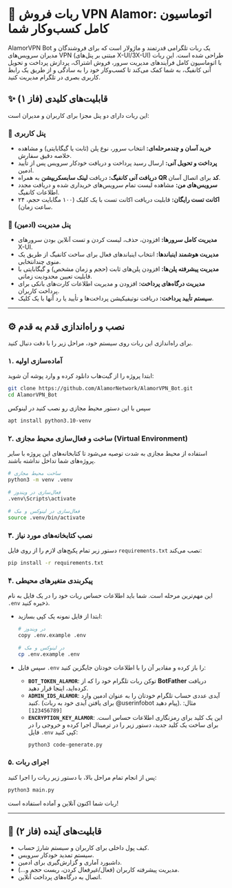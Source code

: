 # 🚀 ربات فروش VPN Alamor: اتوماسیون کامل کسب‌وکار شما

AlamorVPN Bot یک ربات تلگرامی قدرتمند و ماژولار است که برای فروشندگان و مدیران سرویس‌های VPN (مبتنی بر پنل‌های X-UI/3X-UI) طراحی شده است. این ربات با اتوماسیون کامل فرآیندهای مدیریت سرور، فروش اشتراک، پردازش پرداخت و تحویل آنی کانفیگ، به شما کمک می‌کند تا کسب‌وکار خود را به سادگی و از طریق یک رابط کاربری بصری در تلگرام مدیریت کنید.



## ✨ قابلیت‌های کلیدی (فاز ۱)

این ربات دارای دو پنل مجزا برای کاربران و مدیران است:

### 👤 پنل کاربری
- **خرید آسان و چندمرحله‌ای:** انتخاب سرور، نوع پلن (ثابت یا گیگابایتی) و مشاهده خلاصه دقیق سفارش.
- **پرداخت و تحویل آنی:** ارسال رسید پرداخت و دریافت خودکار سرویس پس از تأیید ادمین.
- **دریافت آنی کانفیگ:** دریافت **لینک سابسکریپشن** به همراه **QR کد** برای اتصال آسان.
- **سرویس‌های من:** مشاهده لیست تمام سرویس‌های خریداری شده و دریافت مجدد اطلاعات کانفیگ.
- **اکانت تست رایگان:** قابلیت دریافت اکانت تست با یک کلیک (۱۰۰ مگابایت حجم، ۲۴ ساعت زمان).

### 💼 پنل مدیریت (ادمین)
- **مدیریت کامل سرورها:** افزودن، حذف، لیست کردن و تست آنلاین بودن سرورهای X-UI.
- **مدیریت هوشمند اینباندها:** انتخاب اینباندهای فعال برای ساخت کانفیگ از طریق یک منوی چندانتخابی.
- **مدیریت پیشرفته پلن‌ها:** افزودن پلن‌های ثابت (حجم و زمان مشخص) و گیگابایتی با قابلیت تعیین محدودیت زمانی.
- **مدیریت درگاه‌های پرداخت:** افزودن و مدیریت اطلاعات کارت‌های بانکی برای پرداخت کاربران.
- **سیستم تأیید پرداخت:** دریافت نوتیفیکیشن پرداخت‌ها و تأیید یا رد آنها با یک کلیک.

---

## ⚙️ نصب و راه‌اندازی قدم به قدم

برای راه‌اندازی این ربات روی سیستم خود، مراحل زیر را با دقت دنبال کنید.

### ۱. آماده‌سازی اولیه
ابتدا پروژه را از گیت‌هاب دانلود کرده و وارد پوشه آن شوید:
```bash
git clone https://github.com/AlamorNetwork/AlamorVPN_Bot.git
cd AlamorVPN_Bot
```
سپس با این دستور محیط مجازی رو نصب کنید در لینوکس 
```bash
apt install python3.10-venv
```
### ۲. ساخت و فعال‌سازی محیط مجازی (Virtual Environment)
استفاده از محیط مجازی به شدت توصیه می‌شود تا کتابخانه‌های این پروژه با سایر پروژه‌های شما تداخل نداشته باشند.
```bash
# ساخت محیط مجازی
python3 -m venv .venv

# فعال‌سازی در ویندوز
.venv\Scripts\activate

# فعال‌سازی در لینوکس و مک
source .venv/bin/activate
```

### ۳. نصب کتابخانه‌های مورد نیاز
دستور زیر تمام پکیج‌های لازم را از روی فایل `requirements.txt` نصب می‌کند:
```bash
pip install -r requirements.txt
```

### ۴. پیکربندی متغیرهای محیطی
این مهم‌ترین مرحله است. شما باید اطلاعات حساس ربات خود را در یک فایل به نام `.env` ذخیره کنید.

- ابتدا از فایل نمونه یک کپی بسازید:
    ```bash
    # در ویندوز
    copy .env.example .env

    # در لینوکس و مک
    cp .env.example .env
    ```
- سپس فایل `.env` را باز کرده و مقادیر آن را با اطلاعات خودتان جایگزین کنید:

    - **`BOT_TOKEN_ALAMOR`**: توکن ربات تلگرام خود را که از **BotFather** دریافت کرده‌اید، اینجا قرار دهید.
    - **`ADMIN_IDS_ALAMOR`**: آیدی عددی حساب تلگرام خودتان را به عنوان ادمین وارد کنید. (برای یافتن آیدی خود به ربات @userinfobot پیام دهید). مثال: `[123456789]`
    - **`ENCRYPTION_KEY_ALAMOR`**: این یک کلید برای رمزنگاری اطلاعات حساس است. برای ساخت یک کلید جدید، دستور زیر را در ترمینال اجرا کرده و خروجی را در فایل `.env` کپی کنید:
        ```bash
        python3 code-generate.py
        ```

### ۵. اجرای ربات
پس از انجام تمام مراحل بالا، با دستور زیر ربات را اجرا کنید:
```bash
python3 main.py
```
ربات شما اکنون آنلاین و آماده استفاده است!

---

## 🔮 قابلیت‌های آینده (فاز ۲)

- کیف پول داخلی برای کاربران و سیستم شارژ حساب.
- سیستم تمدید خودکار سرویس.
- داشبورد آماری و گزارش‌گیری برای ادمین.
- مدیریت پیشرفته کاربران (فعال/غیرفعال کردن، ریست حجم و...).
- اتصال به درگاه‌های پرداخت آنلاین.
